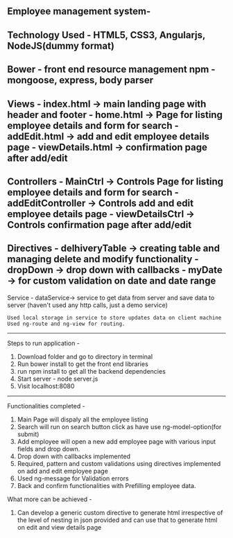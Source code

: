 Employee management system-
----------------------------------------------------------------------------------
Technology Used - HTML5, CSS3, Angularjs, NodeJS(dummy format)
----------------------------------------------------------------------------------
Bower - front end resource management
npm - mongoose, express, body parser
----------------------------------------------------------------------------------

Views - index.html -> main landing page with header and footer
	  - home.html  -> Page for listing employee details and form for search
	  - addEdit.html -> add and edit employee details page
	  - viewDetails.html -> confirmation page after add/edit
----------------------------------------------------------------------------------
Controllers - MainCtrl -> Controls Page for listing employee details and form for search
			- addEditController -> Controls add and edit employee details page
			- viewDetailsCtrl -> Controls confirmation page after add/edit
-----------------------------------------------------------------------------------
Directives - delhiveryTable -> creating table and managing delete and modify functionality
		   - dropDown -> drop down with callbacks
		   - myDate -> for custom validation on date and date range
------------------------------------------------------------------------------------
Service - dataService-> service to get data from server and save data to server 
			(haven't used any http calls, just a demo service) 

	Used local storage in service to store updates data on client machine
	Used ng-route and ng-view for routing.

--------------------------------------------------------------------------------------
Steps to run application -

1. Download folder and go to directory in terminal
2. Run bower install to get the front end libraries
3. run npm install to get all the backend dependencies
4. Start server  - node server.js
5. Visit localhost:8080

---------------------------------------------------------------------------------------

Functionalities completed - 

1. Main Page will dispaly all the employee listing
2. Search will run on search button click as have use ng-model-option(for submit)
3. Add employee will open a new add employee page with various input fields and drop down.
4. Drop down with callbacks implemented
5. Required, pattern and custom validations using directives implemented on add and edit employee page
6. Used ng-message for Validation errors
7. Back and confirm functionalities with Prefilling employee data.

What more can be achieved -
1. Can develop a generic custom directive to generate html irrespective of the level of nesting in json provided and can use that to generate html on edit and view details page



	

